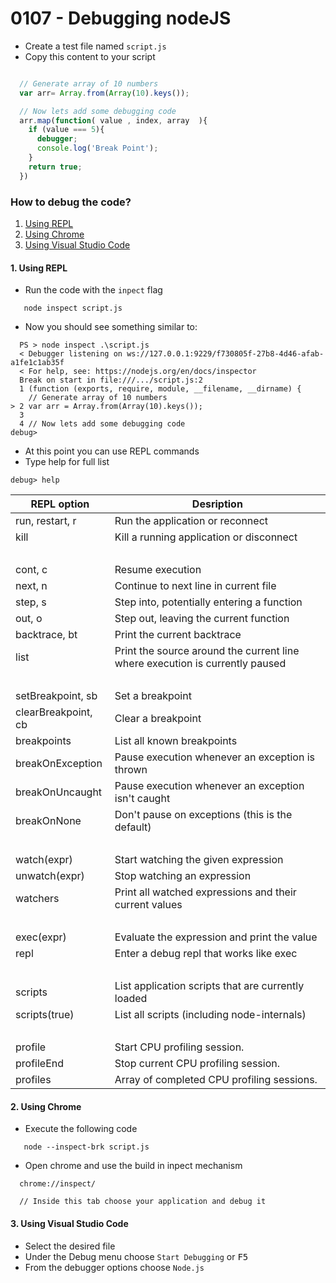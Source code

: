 # 0107 - Debugging nodeJS

- Create a test file named `script.js`
- Copy this content to your script
```js

  // Generate array of 10 numbers
  var arr= Array.from(Array(10).keys());

  // Now lets add some debugging code
  arr.map(function( value , index, array  ){
    if (value === 5){
      debugger;
      console.log('Break Point');
    }
    return true;
  })

```

### How to debug the code?

1. [Using REPL](#1-using-repl)
2. [Using Chrome](#2-using-chrome)
3. [Using Visual Studio Code](#3-using-visual-studio-code)

#### 1. Using REPL 

- Run the code with the `inpect` flag
```
   node inspect script.js
```

- Now you should see something similar to:
```
  PS > node inspect .\script.js
  < Debugger listening on ws://127.0.0.1:9229/f730805f-27b8-4d46-afab-a1fe1c1ab35f
  < For help, see: https://nodejs.org/en/docs/inspector
  Break on start in file:///.../script.js:2
  1 (function (exports, require, module, __filename, __dirname) { 
    // Generate array of 10 numbers
> 2 var arr = Array.from(Array(10).keys());
  3
  4 // Now lets add some debugging code
debug>
```
- At this point you can use REPL commands
- Type help for full list
```
debug> help
```

REPL option | Desription
-------------|----------
run, restart, r      | Run the application or reconnect
kill                 | Kill a running application or disconnect
&nbsp;               | &nbsp;
cont, c              | Resume execution
next, n              | Continue to next line in current file
step, s              | Step into, potentially entering a function
out, o               | Step out, leaving the current function
backtrace, bt        | Print the current backtrace
list                 | Print the source around the current line where execution is currently paused
&nbsp;               | &nbsp;
setBreakpoint, sb    | Set a breakpoint
clearBreakpoint, cb  | Clear a breakpoint
breakpoints          | List all known breakpoints
breakOnException     | Pause execution whenever an exception is thrown
breakOnUncaught      | Pause execution whenever an exception isn't caught
breakOnNone          | Don't pause on exceptions (this is the default)
&nbsp;               | &nbsp;
watch(expr)          |  Start watching the given expression
unwatch(expr)        |  Stop watching an expression
watchers             |  Print all watched expressions and their current values
&nbsp;               | &nbsp;
exec(expr)           |  Evaluate the expression and print the value
repl                 |  Enter a debug repl that works like exec
&nbsp;               | &nbsp;
scripts              |  List application scripts that are currently loaded
scripts(true)        |  List all scripts (including node-internals)
&nbsp;               | &nbsp;
profile              |  Start CPU profiling session.
profileEnd           |  Stop current CPU profiling session.
profiles             |  Array of completed CPU profiling sessions.


#### 2. Using Chrome

- Execute the following code
```
   node --inspect-brk script.js
```
- Open chrome and use the build in inpect mechanism 
```
  chrome://inspect/

  // Inside this tab choose your application and debug it
```

#### 3. Using Visual Studio Code
- Select the desired file
- Under the Debug menu choose `Start Debugging` or <kbd>F5</kbd>
- From the debugger options choose `Node.js`